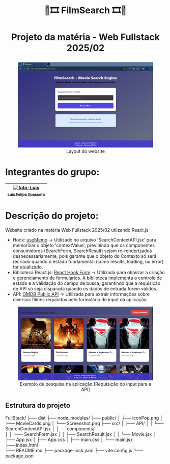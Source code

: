 # <h1 align="center">🍿🎞️ FilmSearch 🎞️🍿</h1>
# <p align="center"> Projeto da matéria - Web Fullstack 2025/02 </p>

<div align="center">
 <figure>
  <img src="public/Screenshot.png" alt="Imagem WebSite">
  <figcaption>Layout do website</figcaption>
 </figure>
</div>

# Integrantes do grupo: <br>
<markdown-accessiblity-table data-catalyst=""><table tabindex="0">
<thead>
  <tr>
    <th align="center"><a href="https://github.com/Luis-Spessoto"><img src="https://avatars.githubusercontent.com/u/77413441?s=400&u=144e3f496c44706fe9f3d5b9be8c631a8044af71&v=4" alt="foto-Luis"width="110" style="max-width: 100%;"><br><sub>Luís Felipe Spessoto</sub></a></th>
  </tr>
</thead>
</table></markdown-accessiblity-table>

# Descrição do projeto: 
Website criado na matéria Web Fullstack 2025/02 utlizando React.js

- Hook: <a href="https://www.w3schools.com/react/react_usememo.asp">useMemo</a> -> Utilizado no arquivo 'SearchContextAPI.jsx' para memorizar o objeto 'contextValue', previnindo que os componentes consumidores (SearchForm, SearchResult) sejam re-renderizados desnecessariamente, pois garante que o objeto do Contexto só será recriado quando o estado fundamental (como results, loading, ou error) for atualizado.
  <br>
- Biblioteca React.js: <a href="https://react-hook-form.com/">React Hook Form</a> -> Utilizada para otimizar a criação e gerenciamento de formulários. A biblioteca implementa o controle de estado e a validação do campo de busca, garantindo que a requisição de API só seja disparada quando os dados de entrada forem válidos.
  <br>
- API: <a href="https://www.omdbapi.com/">OMDB Public API</a> -> Utilizada para extrair informações sobre diversos filmes requiridos pelo formulário de input da aplicação

<div align="center">
 <figure>
  <img src="public/MovieCards.png" alt="Movie Cards">
  <figcaption>Exemplo de pesquisa na aplicação [Requisição do input para a API]</figcaption>
 </figure>
</div>

## Estrutura do projeto

FullStack/
├── dist
├── node_modules/
├── public/
│   ├── iconPop.png
│   ├── MovieCards.png
│   └── Screenshot.png
├── src/
│   ├── API/
│   │   └── SearchContextAPI.jsx
│   ├── components/       
│   │   ├── SearchForm.jsx
│   │   ├── SearchResult.jsx
│   │   └── Movie.jsx
│   ├── App.jsx 
│   ├── App.css
│   ├── main.css
│   └── main.jsx          
├── index.html     
├── README.md
├── package-lock.json
├── vite.config.js
└── package.json

